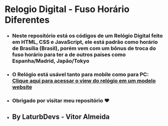 # Relogio Digital - Fuso Horário Diferentes

- ### Neste repositório está os códigos de um Relógio Digital feito em HTML, CSS e JavaScript, ele está padrão como horário de Brasília (Brasil), porém vem com um bônus de troca do fuso horário para ter a de outros países como Espanha/Madrid, Japão/Tokyo
- ### O Relógio está usável tanto para mobile como para PC: <br> [Clique aqui para acessar o view do relógio em um modelo website](https://laturbdevs.github.io/relogio-digital-js)
  
- <h3> Obrigado por visitar meu repositório ❤<h3>

- ## By LaturbDevs - Vitor Almeida
